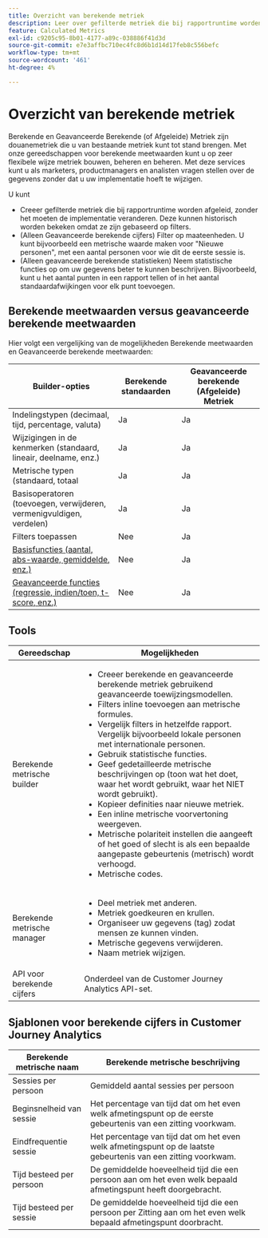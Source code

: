 ```yaml
---
title: Overzicht van berekende metriek
description: Leer over gefilterde metriek die bij rapportruntime worden afgeleid.
feature: Calculated Metrics
exl-id: c9205c95-8b01-4177-a89c-038886f41d3d
source-git-commit: e7e3affbc710ec4fc8d6b1d14d17feb8c556befc
workflow-type: tm+mt
source-wordcount: '461'
ht-degree: 4%

---
```


# Overzicht van berekende metriek

Berekende en Geavanceerde Berekende (of Afgeleide) Metriek zijn douanemetriek die u van bestaande metriek kunt tot stand brengen. Met onze gereedschappen voor berekende meetwaarden kunt u op zeer flexibele wijze metriek bouwen, beheren en beheren. Met deze services kunt u als marketers, productmanagers en analisten vragen stellen over de gegevens zonder dat u uw implementatie hoeft te wijzigen.

U kunt

* Creeer gefilterde metriek die bij rapportruntime worden afgeleid, zonder het moeten de implementatie veranderen. Deze kunnen historisch worden bekeken omdat ze zijn gebaseerd op filters.
* (Alleen Geavanceerde berekende cijfers) Filter op maateenheden. U kunt bijvoorbeeld een metrische waarde maken voor &quot;Nieuwe personen&quot;, met een aantal personen voor wie dit de eerste sessie is.
* (Alleen geavanceerde berekende statistieken) Neem statistische functies op om uw gegevens beter te kunnen beschrijven. Bijvoorbeeld, kunt u het aantal punten in een rapport tellen of in het aantal standaardafwijkingen voor elk punt toevoegen.

## Berekende meetwaarden versus geavanceerde berekende meetwaarden

Hier volgt een vergelijking van de mogelijkheden Berekende meetwaarden en Geavanceerde berekende meetwaarden:

| Builder-opties | Berekende standaarden | Geavanceerde berekende (Afgeleide) Metriek |
|---|---|---|
| Indelingstypen (decimaal, tijd, percentage, valuta) | Ja | Ja |
| Wijzigingen in de kenmerken (standaard, lineair, deelname, enz.) | Ja | Ja |
| Metrische typen (standaard, totaal | Ja | Ja |
| Basisoperatoren (toevoegen, verwijderen, vermenigvuldigen, verdelen) | Ja | Ja |
| Filters toepassen | Nee | Ja |
| [Basisfuncties (aantal, abs-waarde, gemiddelde, enz.)](/help/components/calc-metrics/cm-functions.md) | Nee | Ja |
| [Geavanceerde functies (regressie, indien/toen, t-score, enz.)](/help/components/calc-metrics/cm-adv-functions.md) | Nee | Ja |

## Tools

| Gereedschap | Mogelijkheden |
|--- |--- |
| Berekende metrische builder | <ul><li>Creeer berekende en geavanceerde berekende metriek gebruikend geavanceerde toewijzingsmodellen.</li><li>Filters inline toevoegen aan metrische formules.</li><li>Vergelijk filters in hetzelfde rapport. Vergelijk bijvoorbeeld lokale personen met internationale personen.</li><li>Gebruik statistische functies.</li><li> Geef gedetailleerde metrische beschrijvingen op (toon wat het doet, waar het wordt gebruikt, waar het NIET wordt gebruikt).</li><li>Kopieer definities naar nieuwe metriek.</li><li>Een inline metrische voorvertoning weergeven.</li><li>Metrische polariteit instellen die aangeeft of het goed of slecht is als een bepaalde aangepaste gebeurtenis (metrisch) wordt verhoogd.</li><li>Metrische codes.</li></ul> |
| Berekende metrische manager | <ul><li>Deel metriek met anderen.</li><li>Metriek goedkeuren en krullen.</li><li>Organiseer uw gegevens (tag) zodat mensen ze kunnen vinden.</li><li>Metrische gegevens verwijderen.</li><li>Naam metriek wijzigen.</li></ul> |
| API voor berekende cijfers | Onderdeel van de Customer Journey Analytics API-set. |

## Sjablonen voor berekende cijfers in Customer Journey Analytics

| Berekende metrische naam | Berekende metrische beschrijving |
| --- | --- |
| Sessies per persoon | Gemiddeld aantal sessies per persoon |
| Beginsnelheid van sessie | Het percentage van tijd dat om het even welk afmetingspunt op de eerste gebeurtenis van een zitting voorkwam. |
| Eindfrequentie sessie | Het percentage van tijd dat om het even welk afmetingspunt op de laatste gebeurtenis van een zitting voorkwam. |
| Tijd besteed per persoon | De gemiddelde hoeveelheid tijd die een persoon aan om het even welk bepaald afmetingspunt heeft doorgebracht. |
| Tijd besteed per sessie | De gemiddelde hoeveelheid tijd die een persoon per Zitting aan om het even welk bepaald afmetingspunt doorbracht. |
